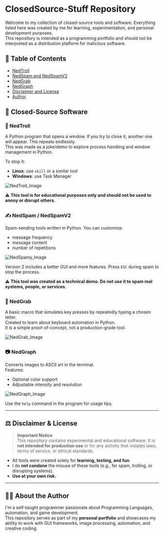 
# ClosedSource-Stuff Repository

Welcome to my collection of closed-source tools and software. Everything listed here was created by me for learning, experimentation, and personal development purposes.  
This repository is intended as a programming portfolio and should not be interpreted as a distribution platform for malicious software.


## 📑 Table of Contents

- [NedTroll](#-nedtroll)
- [NedSpam and NedSpamV2](#%EF%B8%8F-nedspam--nedspamv2)
- [NedGrab](#-nedgrab)
- [NedGraph](#-nedgraph)
- [Disclaimer and License](#%EF%B8%8F-disclaimer--license)
- [Author](#-about-the-author)

## 🔐 Closed-Source Software

### 🧌 NedTroll
A Python program that opens a window. If you try to close it, another one will appear. This repeats endlessly.  
This was made as a joke/demo to explore process handling and window management in Python.

To stop it:
- **Linux**: use `xkill` or a similar tool
- **Windows**: use Task Manager
  
![NedTroll_Image](https://github.com/user-attachments/assets/2c1abba8-40c3-4d78-9e99-7305d3a42997)

⚠️ **This tool is for educational purposes only and should not be used to annoy or disrupt others.**
##
### ✍️ NedSpam / NedSpamV2
Spam-sending tools written in Python. You can customize:
- message frequency
- message content
- number of repetitions  

![NedSpamy_Image](https://github.com/user-attachments/assets/399e6cbf-d8af-4db3-8e74-332aa2434ab0)


Version 2 includes a better GUI and more features. Press `ESC` during spam to stop the process.

⚠️ **This tool was created as a technical demo. Do not use it to spam real systems, people, or services.**
##
### 🤖 NedGrab
A basic macro that simulates key presses by repeatedly typing a chosen letter.  
Created to learn about keyboard automation in Python.  
It is a simple proof-of-concept, not a production-grade tool.

![NedGrab_Image](https://github.com/user-attachments/assets/a57c2b02-e9a2-4a13-9cf0-15f4826765c1)

##
### 📷 NedGraph
Converts images to ASCII art in the terminal.  
Features:
- Optional color support
- Adjustable intensity and resolution  

![NedGraph_Image](https://github.com/user-attachments/assets/dfc30732-a6ca-492e-a3db-523a8996d868)


Use the `help` command in the program for usage tips.

---

## ⚖️ Disclaimer & License

> **Important Notice**  
> This repository contains experimental and educational software. It is **not intended for production use** or for any activity that violates laws, terms of service, or ethical standards.

- All tools were created solely for **learning, testing, and fun**.
- I do **not condone** the misuse of these tools (e.g., for spam, trolling, or disrupting systems).
- **Use at your own risk.**

---

## 🧑‍💻 About the Author

I'm a self-taught programmer passionate about Programming Languages, automation, and game development.  
This repository serves as part of my **personal portfolio** and showcases my ability to work with GUI frameworks, image processing, automation, and creative coding.

